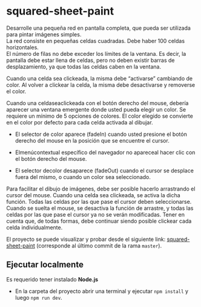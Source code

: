 # squared-sheet-paint
Desarrolle una pequeña red en pantalla completa, que pueda ser utilizada para pintar imágenes simples.  
La red consiste en pequeñas celdas cuadradas. Debe haber 100 celdas horizontales.  
El número de filas no debe exceder los límites de la ventana. Es decir, la pantalla 
debe estar llena de celdas, pero no deben existir barras de desplazamiento, ya que 
todas las celdas caben en la ventana.

Cuando una celda sea clickeada, la misma debe “activarse” cambiando de color. 
Al volver a clickear la celda, la misma debe desactivarse y removerse el color.

Cuando una celdaseaclickeada con el botón derecho del mouse, debería aparecer 
una ventana emergente donde usted pueda elegir un color. Se requiere un 
mínimo de 5 opciones de colores. El color elegido se convierte en el color por defecto para cada celda activada al dibujar.
- El selector de color aparece (fadeIn) cuando usted presione el botón 
derecho del mouse en la posición que se encuentre el cursor.

- Elmenúcontextual específico del navegador no apareceal hacer clic con el botón derecho del mouse.

- El selector decolor desaparece (fadeOut) cuando el cursor se desplace fuera 
del mismo, o cuando un color sea seleccionado.

Para facilitar el dibujo de imágenes, debe ser posible hacerlo arrastrando el cursor 
del mouse. Cuando una celda sea clickeada, se activa la dicha función. Todas las 
celdas por las que pase el cursor deben seleccionarse.  
Cuando se suelta el mouse, se desactiva la función de arrastre, y todas las celdas por las que pase el cursor ya 
no se verán modificadas. Tener en cuenta que, de todas formas, debe continuar 
siendo posible clickear cada celda individualmente.

El proyecto se puede visualizar y probar desde el siguiente link: [squared-sheet-paint]() (corresponde al último commit de la rama `master`).

## Ejecutar localmente
Es requerido tener instalado **Node.js**  
- En la carpeta del proyecto abrir una terminal y ejecutar `npm install` y luego `npm run dev`.